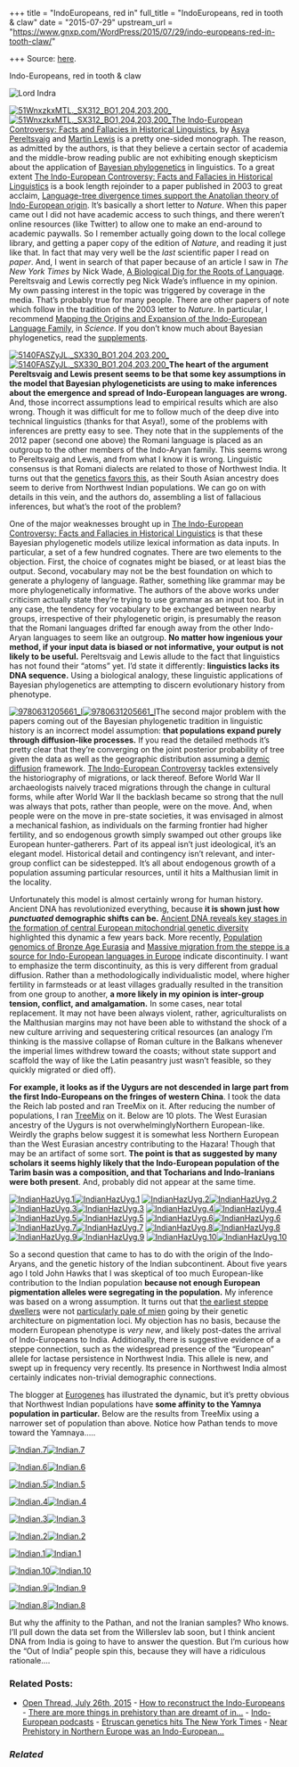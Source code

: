 +++
title = "IndoEuropeans, red in"
full_title = "IndoEuropeans, red in tooth & claw"
date = "2015-07-29"
upstream_url = "https://www.gnxp.com/WordPress/2015/07/29/indo-europeans-red-in-tooth-claw/"

+++
Source: [here](https://www.gnxp.com/WordPress/2015/07/29/indo-europeans-red-in-tooth-claw/).

Indo-Europeans, red in tooth & claw

![Lord Indra](https://i0.wp.com/www.unz.com/wp-content/uploads/2015/07/Indra_deva.jpg?resize=638%2C715)

[![51WnxzkxMTL.\_SX312_BO1,204,203,200\_](https://i0.wp.com/www.unz.com/wp-content/uploads/2015/07/51WnxzkxMTL._SX312_BO1204203200_-188x300.jpg?resize=188%2C300)![51WnxzkxMTL.\_SX312_BO1,204,203,200\_](https://i0.wp.com/www.unz.com/wp-content/uploads/2015/07/51WnxzkxMTL._SX312_BO1204203200_-188x300.jpg?resize=188%2C300)](https://www.amazon.com/exec/obidos/ASIN/B00U7CREPK/geneexpressio-20)[The Indo-European Controversy: Facts and Fallacies in Historical Linguistics](https://www.amazon.com/exec/obidos/ASIN/B00U7CREPK/geneexpressio-20), by [Asya Pereltsvaig](http://www.languagesoftheworld.info/) and [Martin Lewis](http://www.geocurrents.info/) is a pretty one-sided monograph. The reason, as admitted by the authors, is that they believe a certain sector of academia and the middle-brow reading public are not exhibiting enough skepticism about the application of [Bayesian phylogenetics](https://en.wikipedia.org/wiki/Bayesian_inference_in_phylogeny) in linguistics. To a great extent [The Indo-European Controversy: Facts and Fallacies in Historical Linguistics](https://www.amazon.com/exec/obidos/ASIN/B00U7CREPK/geneexpressio-20) is a book length rejoinder to a paper published in 2003 to great acclaim, [Language-tree divergence times support the Anatolian theory of Indo-European origin](http://www.webdepot.umontreal.ca/Usagers/tuitekj/MonDepotPublic/cours/IE/GrayAtkinson.pdf). It’s basically a short letter to *Nature*. When this paper came out I did not have academic access to such things, and there weren’t online resources (like Twitter) to allow one to make an end-around to academic paywalls. So I remember actually going down to the local college library, and getting a paper copy of the edition of *Nature*, and reading it just like that. In fact that may very well be the *last* scientific paper I read on *paper*. And, I went in search of that paper because of an article I saw in *The New York Times* by Nick Wade, [A Biological Dig for the Roots of Language](http://www.nytimes.com/2004/03/16/science/16LANG.html). Pereltsvaig and Lewis correctly peg Nick Wade’s influence in my opinion. My own passing interest in the topic was triggered by coverage in the media. That’s probably true for many people. There are other papers of note which follow in the tradition of the 2003 letter to *Nature*. In particular, I recommend [Mapping the Origins and Expansion of the Indo-European Language Family](http://www.sciencemag.org/content/337/6097/957.full), in *Science*. If you don’t know much about Bayesian phylogenetics, read the [supplements](http://www.sciencemag.org/content/suppl/2012/08/22/337.6097.957.DC1/Bouckaert.SM.REVISED.pdf).

[![5140FASZyJL.\_SX330_BO1,204,203,200\_](https://i0.wp.com/www.unz.com/wp-content/uploads/2015/07/5140FASZyJL._SX330_BO1204203200_-199x300.jpg?resize=199%2C300)![5140FASZyJL.\_SX330_BO1,204,203,200\_](https://i0.wp.com/www.unz.com/wp-content/uploads/2015/07/5140FASZyJL._SX330_BO1204203200_-199x300.jpg?resize=199%2C300)](https://www.amazon.com/exec/obidos/ASIN/0470905964/geneexpressio-20)**The heart of the argument Pereltsvaig and Lewis present seems to be that some key assumptions in the model that Bayesian phylogeneticists are using to make inferences about the emergence and spread of Indo-European languages are wrong.** And, those incorrect assumptions lead to empirical results which are also wrong. Though it was difficult for me to follow much of the deep dive into technical linguistics (thanks for that Asya!), some of the problems with inferences are pretty easy to see. They note that in the supplements of the 2012 paper (second one above) the Romani language is placed as an outgroup to the other members of the Indo-Aryan family. This seems wrong to Pereltsvaig and Lewis, and from what I know it is wrong. Linguistic consensus is that Romani dialects are related to those of Northwest India. It turns out that the [genetics favors this](http://www.sciencedirect.com/science/article/pii/S0960982212012602), as their South Asian ancestry does seem to derive from Northwest Indian populations. We can go on with details in this vein, and the authors do, assembling a list of fallacious inferences, but what’s the root of the problem?

One of the major weaknesses brought up in [The Indo-European Controversy: Facts and Fallacies in Historical Linguistics](https://www.amazon.com/exec/obidos/ASIN/B00U7CREPK/geneexpressio-20) is that these Bayesian phylogenetic models utilize lexical information as data inputs. In particular, a set of a few hundred cognates. There are two elements to the objection. First, the choice of cognates might be biased, or at least bias the output. Second, vocabulary may not be the best foundation on which to generate a phylogeny of language. Rather, something like grammar may be more phylogenetically informative. The authors of the above works under criticism actually state they’re trying to use grammar as an input too. But in any case, the tendency for vocabulary to be exchanged between nearby groups, irrespective of their phylogenetic origin, is presumably the reason that the Romani languages drifted far enough away from the other Indo-Aryan languages to seem like an outgroup. **No matter how ingenious your method, if your input data is biased or not informative, your output is not likely to be useful.** Pereltsvaig and Lewis allude to the fact that linguistics has not found their “atoms” yet. I’d state it differently: **linguistics lacks its DNA sequence.** Using a biological analogy, these linguistic applications of Bayesian phylogenetics are attempting to discern evolutionary history from phenotype.

[![9780631205661_l](https://i0.wp.com/www.unz.com/wp-content/uploads/2015/07/9780631205661_l-208x300.jpg?resize=208%2C300)![9780631205661_l](https://i0.wp.com/www.unz.com/wp-content/uploads/2015/07/9780631205661_l-208x300.jpg?resize=208%2C300)](https://www.amazon.com/exec/obidos/ASIN/0631205667/geneexpressio-20)The second major problem with the papers coming out of the Bayesian phylogenetic tradition in linguistic history is an incorrect model assumption: **that populations expand purely through diffusion-like processes.** If you read the detailed methods it’s pretty clear that they’re converging on the joint posterior probability of tree given the data as well as the geographic distribution assuming a [demic diffusion](https://en.wikipedia.org/wiki/Demic_diffusion) framework. [The Indo-European Controversy](https://www.amazon.com/exec/obidos/ASIN/B00U7CREPK/geneexpressio-20) tackles extensively the historiography of migrations, or lack thereof. Before World War II archaeologists naively traced migrations through the change in cultural forms, while after World War II the backlash became so strong that the null was always that pots, rather than people, were on the move. And, when people were on the move in pre-state societies, it was envisaged in almost a mechanical fashion, as individuals on the farming frontier had higher fertility, and so endogenous growth simply swamped out other groups like European hunter-gatherers. Part of its appeal isn’t just ideological, it’s an elegant model. Historical detail and contingency isn’t relevant, and inter-group conflict can be sidestepped. It’s all about endogenous growth of a population assuming particular resources, until it hits a Malthusian limit in the locality.

Unfortunately this model is almost certainly wrong for human history. Ancient DNA has revolutionized everything, because **it is shown just how *punctuated* demographic shifts can be.** [Ancient DNA reveals key stages in the formation of central European mitochondrial genetic diversity](http://www.ncbi.nlm.nih.gov/pubmed/24115443) highlighted this dynamic a few years back. More recently, [Population genomics of Bronze Age Eurasia](http://www.ncbi.nlm.nih.gov/pubmed/26062507) and [Massive migration from the steppe is a source for Indo-European languages in Europe](http://biorxiv.org/content/early/2015/02/10/013433) indicate discontinuity. I want to emphasize the term discontinuity, as this is very different from gradual diffusion. Rather than a methodologically individualistic model, where higher fertility in farmsteads or at least villages gradually resulted in the transition from one group to another, **a more likely in my opinion is inter-group tension, conflict, and amalgamation.** In some cases, near total replacement. It may not have been always violent, rather, agriculturalists on the Malthusian margins may not have been able to withstand the shock of a new culture arriving and sequestering critical resources (an analogy I’m thinking is the massive collapse of Roman culture in the Balkans whenever the imperial limes withdrew toward the coasts; without state support and scaffold the way of like the Latin peasantry just wasn’t feasible, so they quickly migrated or died off).

**For example, it looks as if the Uygurs are not descended in large part from the first Indo-Europeans on the fringes of western China**. I took the data the Reich lab posted and ran TreeMix on it. After reducing the number of populations, I ran [TreeMix](http://journals.plos.org/plosgenetics/article?id=10.1371/journal.pgen.1002967) on it. Below are 10 plots. The West Eurasian ancestry of the Uygurs is not overwhelminglyNorthern European-like. Weirdly the graphs below suggest it is somewhat less Northern European than the West Eurasian ancestry contributing to the Hazara! Though that may be an artifact of some sort. **The point is that as suggested by many scholars it seems highly likely that the Indo-European population of the Tarim basin was a composition, and that Tocharians and Indo-Iranians were both present**. And, probably did not appear at the same time.

[![IndianHazUyg.1](https://i0.wp.com/www.unz.com/wp-content/uploads/2015/07/IndianHazUyg.1-300x300.jpg?resize=300%2C300)![IndianHazUyg.1](https://i0.wp.com/www.unz.com/wp-content/uploads/2015/07/IndianHazUyg.1-300x300.jpg?resize=300%2C300)](https://i0.wp.com/www.unz.com/wp-content/uploads/2015/07/IndianHazUyg.1.jpg) [![IndianHazUyg.2](https://i0.wp.com/www.unz.com/wp-content/uploads/2015/07/IndianHazUyg.2-300x300.jpg?resize=300%2C300)![IndianHazUyg.2](https://i0.wp.com/www.unz.com/wp-content/uploads/2015/07/IndianHazUyg.2-300x300.jpg?resize=300%2C300)](https://i0.wp.com/www.unz.com/wp-content/uploads/2015/07/IndianHazUyg.2.jpg) [![IndianHazUyg.3](https://i0.wp.com/www.unz.com/wp-content/uploads/2015/07/IndianHazUyg.3-300x300.jpg?resize=300%2C300)![IndianHazUyg.3](https://i0.wp.com/www.unz.com/wp-content/uploads/2015/07/IndianHazUyg.3-300x300.jpg?resize=300%2C300)](https://i0.wp.com/www.unz.com/wp-content/uploads/2015/07/IndianHazUyg.3.jpg) [![IndianHazUyg.4](https://i0.wp.com/www.unz.com/wp-content/uploads/2015/07/IndianHazUyg.4-300x300.jpg?resize=300%2C300)![IndianHazUyg.4](https://i0.wp.com/www.unz.com/wp-content/uploads/2015/07/IndianHazUyg.4-300x300.jpg?resize=300%2C300)](https://i0.wp.com/www.unz.com/wp-content/uploads/2015/07/IndianHazUyg.4.jpg) [![IndianHazUyg.5](https://i0.wp.com/www.unz.com/wp-content/uploads/2015/07/IndianHazUyg.5-300x300.jpg?resize=300%2C300)![IndianHazUyg.5](https://i0.wp.com/www.unz.com/wp-content/uploads/2015/07/IndianHazUyg.5-300x300.jpg?resize=300%2C300)](https://i0.wp.com/www.unz.com/wp-content/uploads/2015/07/IndianHazUyg.5.jpg) [![IndianHazUyg.6](https://i0.wp.com/www.unz.com/wp-content/uploads/2015/07/IndianHazUyg.6-300x300.jpg?resize=300%2C300)![IndianHazUyg.6](https://i0.wp.com/www.unz.com/wp-content/uploads/2015/07/IndianHazUyg.6-300x300.jpg?resize=300%2C300)](https://i0.wp.com/www.unz.com/wp-content/uploads/2015/07/IndianHazUyg.6.jpg) [![IndianHazUyg.7](https://i0.wp.com/www.unz.com/wp-content/uploads/2015/07/IndianHazUyg.7-300x300.jpg?resize=300%2C300)![IndianHazUyg.7](https://i0.wp.com/www.unz.com/wp-content/uploads/2015/07/IndianHazUyg.7-300x300.jpg?resize=300%2C300)](https://i0.wp.com/www.unz.com/wp-content/uploads/2015/07/IndianHazUyg.7.jpg) [![IndianHazUyg.8](https://i0.wp.com/www.unz.com/wp-content/uploads/2015/07/IndianHazUyg.8-300x300.jpg?resize=300%2C300)![IndianHazUyg.8](https://i0.wp.com/www.unz.com/wp-content/uploads/2015/07/IndianHazUyg.8-300x300.jpg?resize=300%2C300)](https://i0.wp.com/www.unz.com/wp-content/uploads/2015/07/IndianHazUyg.8.jpg) [![IndianHazUyg.9](https://i0.wp.com/www.unz.com/wp-content/uploads/2015/07/IndianHazUyg.9-300x300.jpg?resize=300%2C300)![IndianHazUyg.9](https://i0.wp.com/www.unz.com/wp-content/uploads/2015/07/IndianHazUyg.9-300x300.jpg?resize=300%2C300)](https://i0.wp.com/www.unz.com/wp-content/uploads/2015/07/IndianHazUyg.9.jpg) [![IndianHazUyg.10](https://i0.wp.com/www.unz.com/wp-content/uploads/2015/07/IndianHazUyg.10-300x300.jpg?resize=300%2C300)![IndianHazUyg.10](https://i0.wp.com/www.unz.com/wp-content/uploads/2015/07/IndianHazUyg.10-300x300.jpg?resize=300%2C300)](https://i0.wp.com/www.unz.com/wp-content/uploads/2015/07/IndianHazUyg.10.jpg)

So a second question that came to has to do with the origin of the Indo-Aryans, and the genetic history of the Indian subcontinent. About five years ago I told John Hawks that I was skeptical of too much European-like contribution to the Indian population **because not enough European pigmentation alleles were segregating in the population.** My inference was based on a wrong assumption. It turns out that [the earliest steppe dwellers](http://biorxiv.org/content/early/2015/03/13/016477) were not [particularly pale of mien](http://biorxiv.org/content/early/2015/03/13/016477) going by their genetic architecture on pigmentation loci. My objection has no basis, because the modern European phenotype is *very new*, and likely post-dates the arrival of Indo-Europeans to India. Additionally, there is suggestive evidence of a steppe connection, such as the widespread presence of the “European” allele for lactase persistence in Northwest India. This allele is new, and swept up in frequency very recently. Its presence in Northwest India almost certainly indicates non-trivial demographic connections.

The blogger at [Eurogenes](http://eurogenes.blogspot.com.au/2015/07/the-real-thing.html) has illustrated the dynamic, but it’s pretty obvious that Northwest Indian populations have **some affinity to the Yamnya population in particular.** Below are the results from TreeMix using a narrower set of population than above. Notice how Pathan tends to move toward the Yamnaya…..

[![Indian.7](https://i0.wp.com/www.unz.com/wp-content/uploads/2015/07/Indian.7-300x300.jpg?resize=300%2C300)![Indian.7](https://i0.wp.com/www.unz.com/wp-content/uploads/2015/07/Indian.7-300x300.jpg?resize=300%2C300)](https://i0.wp.com/www.unz.com/wp-content/uploads/2015/07/Indian.7.jpg)

[![Indian.6](https://i0.wp.com/www.unz.com/wp-content/uploads/2015/07/Indian.6-300x300.jpg?resize=300%2C300)![Indian.6](https://i0.wp.com/www.unz.com/wp-content/uploads/2015/07/Indian.6-300x300.jpg?resize=300%2C300)](https://i0.wp.com/www.unz.com/wp-content/uploads/2015/07/Indian.6.jpg)

[![Indian.5](https://i0.wp.com/www.unz.com/wp-content/uploads/2015/07/Indian.5-300x300.jpg?resize=300%2C300)![Indian.5](https://i0.wp.com/www.unz.com/wp-content/uploads/2015/07/Indian.5-300x300.jpg?resize=300%2C300)](https://i0.wp.com/www.unz.com/wp-content/uploads/2015/07/Indian.5.jpg)

[![Indian.4](https://i0.wp.com/www.unz.com/wp-content/uploads/2015/07/Indian.4-300x300.jpg?resize=300%2C300)![Indian.4](https://i0.wp.com/www.unz.com/wp-content/uploads/2015/07/Indian.4-300x300.jpg?resize=300%2C300)](https://i0.wp.com/www.unz.com/wp-content/uploads/2015/07/Indian.4.jpg)

[![Indian.3](https://i0.wp.com/www.unz.com/wp-content/uploads/2015/07/Indian.3-300x300.jpg?resize=300%2C300)![Indian.3](https://i0.wp.com/www.unz.com/wp-content/uploads/2015/07/Indian.3-300x300.jpg?resize=300%2C300)](https://i0.wp.com/www.unz.com/wp-content/uploads/2015/07/Indian.3.jpg)

[![Indian.2](https://i0.wp.com/www.unz.com/wp-content/uploads/2015/07/Indian.2-300x300.jpg?resize=300%2C300)![Indian.2](https://i0.wp.com/www.unz.com/wp-content/uploads/2015/07/Indian.2-300x300.jpg?resize=300%2C300)](https://i0.wp.com/www.unz.com/wp-content/uploads/2015/07/Indian.2.jpg)

[![Indian.1](https://i0.wp.com/www.unz.com/wp-content/uploads/2015/07/Indian.1-300x300.jpg?resize=300%2C300)![Indian.1](https://i0.wp.com/www.unz.com/wp-content/uploads/2015/07/Indian.1-300x300.jpg?resize=300%2C300)](https://i0.wp.com/www.unz.com/wp-content/uploads/2015/07/Indian.1.jpg)

[![Indian.10](https://i0.wp.com/www.unz.com/wp-content/uploads/2015/07/Indian.10-300x300.jpg?resize=300%2C300)![Indian.10](https://i0.wp.com/www.unz.com/wp-content/uploads/2015/07/Indian.10-300x300.jpg?resize=300%2C300)](https://i0.wp.com/www.unz.com/wp-content/uploads/2015/07/Indian.10.jpg)

[![Indian.9](https://i0.wp.com/www.unz.com/wp-content/uploads/2015/07/Indian.9-300x300.jpg?resize=300%2C300)![Indian.9](https://i0.wp.com/www.unz.com/wp-content/uploads/2015/07/Indian.9-300x300.jpg?resize=300%2C300)](https://i0.wp.com/www.unz.com/wp-content/uploads/2015/07/Indian.9.jpg)

[![Indian.8](https://i0.wp.com/www.unz.com/wp-content/uploads/2015/07/Indian.8-300x300.jpg?resize=300%2C300)![Indian.8](https://i0.wp.com/www.unz.com/wp-content/uploads/2015/07/Indian.8-300x300.jpg?resize=300%2C300)](https://i0.wp.com/www.unz.com/wp-content/uploads/2015/07/Indian.8.jpg)

But why the affinity to the Pathan, and not the Iranian samples? Who knows. I’ll pull down the data set from the Willerslev lab soon, but I think ancient DNA from India is going to have to answer the question. But I’m curious how the “Out of India” people spin this, because they will have a ridiculous rationale….

### Related Posts:

- [Open Thread, July 26th,
  2015](https://www.gnxp.com/WordPress/2015/07/26/open-thread-july-26th-2015/) - [How to reconstruct the
  Indo-Europeans](https://www.gnxp.com/WordPress/2011/12/16/how-to-reconstruct-the-indo-europeans/) - [There are more things in prehistory than are dreamt of
  in…](https://www.gnxp.com/WordPress/2012/08/23/there-are-more-things-in-prehistory-than-are-dreamt-of-in-our-urheimat/) - [Indo-European
  podcasts](https://www.gnxp.com/WordPress/2021/10/07/indo-european-podcasts/) - [Etruscan genetics hits The New York
  Times](https://www.gnxp.com/WordPress/2007/04/04/etruscan-genetics-hits-the-new-york-times/) - [Near Prehistory in Northern Europe was an
  Indo-European…](https://www.gnxp.com/WordPress/2017/11/12/near-prehistory-in-northern-europe-was-an-indo-european-world/)

### *Related*

[](https://www.addtoany.com/add_to/facebook?linkurl=https%3A%2F%2Fwww.gnxp.com%2FWordPress%2F2015%2F07%2F29%2Findo-europeans-red-in-tooth-claw%2F&linkname=Indo-Europeans%2C%20red%20in%20tooth%20%26%20claw "Facebook")[](https://www.addtoany.com/add_to/twitter?linkurl=https%3A%2F%2Fwww.gnxp.com%2FWordPress%2F2015%2F07%2F29%2Findo-europeans-red-in-tooth-claw%2F&linkname=Indo-Europeans%2C%20red%20in%20tooth%20%26%20claw "Twitter")[](https://www.addtoany.com/add_to/email?linkurl=https%3A%2F%2Fwww.gnxp.com%2FWordPress%2F2015%2F07%2F29%2Findo-europeans-red-in-tooth-claw%2F&linkname=Indo-Europeans%2C%20red%20in%20tooth%20%26%20claw "Email")[](https://www.addtoany.com/share)
